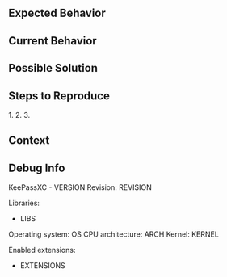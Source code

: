 [TIP]:  # ( Provide a general summary of the issue in the title above ^^ )

## Expected Behavior
[NOTE]: # ( If you're describing a bug, tell us what should happen )
[NOTE]: # ( If you're suggesting a change/improvement, tell us how it should work )


## Current Behavior
[NOTE]: # ( If describing a bug, tell us what happens instead of the expected behavior )
[NOTE]: # ( If suggesting a change/improvement, explain the difference from the current behavior )


## Possible Solution
[NOTE]: # ( Not required, but suggest a fix/reason for the bug, )
[NOTE]: # ( or ideas how to implement the addition or change )


## Steps to Reproduce
[NOTE]: # ( Provide a link to a live example, or an unambiguous set of steps to )
[NOTE]: # ( reproduce this bug. Include code to reproduce, if relevant )
1.
2.
3.

## Context
[NOTE]: # ( How has this issue affected you? What are you trying to accomplish? )
[NOTE]: # ( Providing context helps us come up with a solution that is most useful in the real world )


## Debug Info
[NOTE]: # ( Paste debug info from Help → About here )
KeePassXC - VERSION
Revision: REVISION

Libraries:
- LIBS

Operating system: OS
CPU architecture: ARCH
Kernel: KERNEL

Enabled extensions:
- EXTENSIONS
